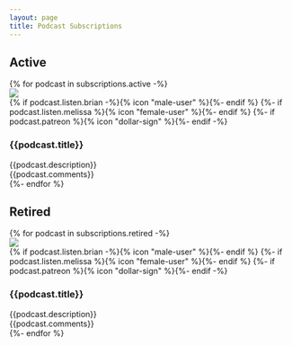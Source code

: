 ```yaml
---
layout: page
title: Podcast Subscriptions
---
```

<h2>Active</h2>
<div class="stack stack-large podcast-subscriptions">
{% for podcast in subscriptions.active -%}
    <article>
        <img src="/img/podcast-albums/{{podcast.image}}" class="album">
        <div class="meta">
            {% if podcast.listen.brian -%}{% icon "male-user" %}{%- endif %}
            {%- if podcast.listen.melissa %}{% icon "female-user" %}{%- endif %}
            {%- if podcast.patreon %}{% icon "dollar-sign" %}{%- endif -%}
        </div>
        <div class="body">
            <h3>{{podcast.title}}</h3>
            <div class="description">{{podcast.description}}</div>
            <div class="comments">{{podcast.comments}}</div>
        </div>
    </article>
{%- endfor %}
</div>

<h2>Retired</h2>
<div class="stack stack-large podcast-subscriptions">
{% for podcast in subscriptions.retired -%}
    <article>
        <img src="/img/podcast-albums/{{podcast.image}}" class="album">
        <div class="meta">
            {% if podcast.listen.brian -%}{% icon "male-user" %}{%- endif %}
            {%- if podcast.listen.melissa %}{% icon "female-user" %}{%- endif %}
            {%- if podcast.patreon %}{% icon "dollar-sign" %}{%- endif -%}
        </div>
        <div class="body">
            <h3>{{podcast.title}}</h3>
            <div class="description">{{podcast.description}}</div>
            <div class="comments">{{podcast.comments}}</div>
        </div>
    </article>
{%- endfor %}
</div>